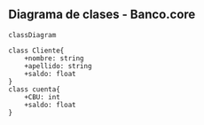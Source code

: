 ## Diagrama de clases - Banco.core
```mermaid
classDiagram

class Cliente{
    +nombre: string
    +apellido: string
    +saldo: float
}
class cuenta{
    +CBU: int
    +saldo: float
}
```